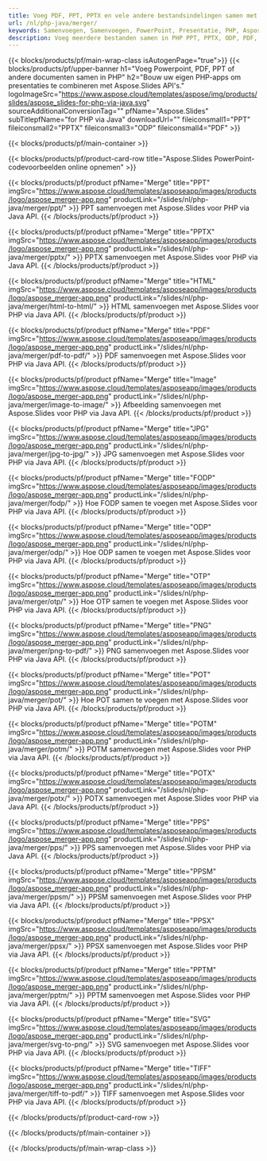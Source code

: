 ```yaml
---
title: Voeg PDF, PPT, PPTX en vele andere bestandsindelingen samen met PHP
url: /nl/php-java/merger/
keywords: Samenvoegen, Samenvoegen, PowerPoint, Presentatie, PHP, Aspose
description: Voeg meerdere bestanden samen in PHP PPT, PPTX, ODP, PDF, PNG, JPG en nog veel meer.
---
```


{{< blocks/products/pf/main-wrap-class isAutogenPage="true">}}
{{< blocks/products/pf/upper-banner h1="Voeg Powerpoint, PDF, PPT of andere documenten samen in PHP" h2="Bouw uw eigen PHP-apps om presentaties te combineren met Aspose.Slides API's." logoImageSrc="https://www.aspose.cloud/templates/aspose/img/products/slides/aspose_slides-for-php-via-java.svg" sourceAdditionalConversionTag="" pfName="Aspose.Slides" subTitlepfName="for PHP via Java" downloadUrl="" fileiconsmall1="PPT" fileiconsmall2="PPTX" fileiconsmall3="ODP" fileiconsmall4="PDF" >}}

{{< blocks/products/pf/main-container >}}

{{< blocks/products/pf/product-card-row title="Aspose.Slides PowerPoint-codevoorbeelden online opnemen" >}}

{{< blocks/products/pf/product pfName="Merge" title="PPT" imgSrc="https://www.aspose.cloud/templates/asposeapp/images/products/logo/aspose_merger-app.png" productLink="/slides/nl/php-java/merger/ppt/" >}}
PPT samenvoegen met Aspose.Slides voor PHP via Java API.
{{< /blocks/products/pf/product >}}

{{< blocks/products/pf/product pfName="Merge" title="PPTX" imgSrc="https://www.aspose.cloud/templates/asposeapp/images/products/logo/aspose_merger-app.png" productLink="/slides/nl/php-java/merger/pptx/" >}}
PPTX samenvoegen met Aspose.Slides voor PHP via Java API.
{{< /blocks/products/pf/product >}}

{{< blocks/products/pf/product pfName="Merge" title="HTML" imgSrc="https://www.aspose.cloud/templates/asposeapp/images/products/logo/aspose_merger-app.png" productLink="/slides/nl/php-java/merger/html-to-html/" >}}
HTML samenvoegen met Aspose.Slides voor PHP via Java API.
{{< /blocks/products/pf/product >}}

{{< blocks/products/pf/product pfName="Merge" title="PDF" imgSrc="https://www.aspose.cloud/templates/asposeapp/images/products/logo/aspose_merger-app.png" productLink="/slides/nl/php-java/merger/pdf-to-pdf/" >}}
PDF samenvoegen met Aspose.Slides voor PHP via Java API.
{{< /blocks/products/pf/product >}}

{{< blocks/products/pf/product pfName="Merge" title="Image" imgSrc="https://www.aspose.cloud/templates/asposeapp/images/products/logo/aspose_merger-app.png" productLink="/slides/nl/php-java/merger/image-to-image/" >}}
Afbeelding samenvoegen met Aspose.Slides voor PHP via Java API.
{{< /blocks/products/pf/product >}}

{{< blocks/products/pf/product pfName="Merge" title="JPG" imgSrc="https://www.aspose.cloud/templates/asposeapp/images/products/logo/aspose_merger-app.png" productLink="/slides/nl/php-java/merger/jpg-to-jpg/" >}}
JPG samenvoegen met Aspose.Slides voor PHP via Java API.
{{< /blocks/products/pf/product >}}

{{< blocks/products/pf/product pfName="Merge" title="FODP" imgSrc="https://www.aspose.cloud/templates/asposeapp/images/products/logo/aspose_merger-app.png" productLink="/slides/nl/php-java/merger/fodp/" >}}
Hoe FODP samen te voegen met Aspose.Slides voor PHP via Java API.
{{< /blocks/products/pf/product >}}

{{< blocks/products/pf/product pfName="Merge" title="ODP" imgSrc="https://www.aspose.cloud/templates/asposeapp/images/products/logo/aspose_merger-app.png" productLink="/slides/nl/php-java/merger/odp/" >}}
Hoe ODP samen te voegen met Aspose.Slides voor PHP via Java API.
{{< /blocks/products/pf/product >}}

{{< blocks/products/pf/product pfName="Merge" title="OTP" imgSrc="https://www.aspose.cloud/templates/asposeapp/images/products/logo/aspose_merger-app.png" productLink="/slides/nl/php-java/merger/otp/" >}}
Hoe OTP samen te voegen met Aspose.Slides voor PHP via Java API.
{{< /blocks/products/pf/product >}}

{{< blocks/products/pf/product pfName="Merge" title="PNG" imgSrc="https://www.aspose.cloud/templates/asposeapp/images/products/logo/aspose_merger-app.png" productLink="/slides/nl/php-java/merger/png-to-pdf/" >}}
PNG samenvoegen met Aspose.Slides voor PHP via Java API.
{{< /blocks/products/pf/product >}}

{{< blocks/products/pf/product pfName="Merge" title="POT" imgSrc="https://www.aspose.cloud/templates/asposeapp/images/products/logo/aspose_merger-app.png" productLink="/slides/nl/php-java/merger/pot/" >}}
Hoe POT samen te voegen met Aspose.Slides voor PHP via Java API.
{{< /blocks/products/pf/product >}}

{{< blocks/products/pf/product pfName="Merge" title="POTM" imgSrc="https://www.aspose.cloud/templates/asposeapp/images/products/logo/aspose_merger-app.png" productLink="/slides/nl/php-java/merger/potm/" >}}
POTM samenvoegen met Aspose.Slides voor PHP via Java API.
{{< /blocks/products/pf/product >}}

{{< blocks/products/pf/product pfName="Merge" title="POTX" imgSrc="https://www.aspose.cloud/templates/asposeapp/images/products/logo/aspose_merger-app.png" productLink="/slides/nl/php-java/merger/potx/" >}}
POTX samenvoegen met Aspose.Slides voor PHP via Java API.
{{< /blocks/products/pf/product >}}

{{< blocks/products/pf/product pfName="Merge" title="PPS" imgSrc="https://www.aspose.cloud/templates/asposeapp/images/products/logo/aspose_merger-app.png" productLink="/slides/nl/php-java/merger/pps/" >}}
PPS samenvoegen met Aspose.Slides voor PHP via Java API.
{{< /blocks/products/pf/product >}}

{{< blocks/products/pf/product pfName="Merge" title="PPSM" imgSrc="https://www.aspose.cloud/templates/asposeapp/images/products/logo/aspose_merger-app.png" productLink="/slides/nl/php-java/merger/ppsm/" >}}
PPSM samenvoegen met Aspose.Slides voor PHP via Java API.
{{< /blocks/products/pf/product >}}

{{< blocks/products/pf/product pfName="Merge" title="PPSX" imgSrc="https://www.aspose.cloud/templates/asposeapp/images/products/logo/aspose_merger-app.png" productLink="/slides/nl/php-java/merger/ppsx/" >}}
PPSX samenvoegen met Aspose.Slides voor PHP via Java API.
{{< /blocks/products/pf/product >}}

{{< blocks/products/pf/product pfName="Merge" title="PPTM" imgSrc="https://www.aspose.cloud/templates/asposeapp/images/products/logo/aspose_merger-app.png" productLink="/slides/nl/php-java/merger/pptm/" >}}
PPTM samenvoegen met Aspose.Slides voor PHP via Java API.
{{< /blocks/products/pf/product >}}

{{< blocks/products/pf/product pfName="Merge" title="SVG" imgSrc="https://www.aspose.cloud/templates/asposeapp/images/products/logo/aspose_merger-app.png" productLink="/slides/nl/php-java/merger/svg-to-png/" >}}
SVG samenvoegen met Aspose.Slides voor PHP via Java API.
{{< /blocks/products/pf/product >}}

{{< blocks/products/pf/product pfName="Merge" title="TIFF" imgSrc="https://www.aspose.cloud/templates/asposeapp/images/products/logo/aspose_merger-app.png" productLink="/slides/nl/php-java/merger/tiff-to-pdf/" >}}
TIFF samenvoegen met Aspose.Slides voor PHP via Java API.
{{< /blocks/products/pf/product >}}

{{< /blocks/products/pf/product-card-row >}}

{{< /blocks/products/pf/main-container >}}
    
{{< /blocks/products/pf/main-wrap-class >}}